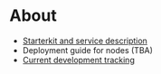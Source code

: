 # About

 * [Starterkit and service description](https://github.com/GenomicDataInfrastructure/starter-kit?tab=readme-ov-file#readme)
 * Deployment guide for nodes (TBA)
 * [Current development tracking](https://github.com/orgs/GenomicDataInfrastructure/projects/6)
